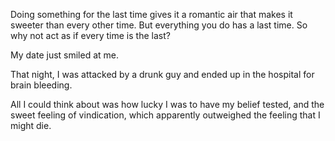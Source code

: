 Doing something for the last time gives it a romantic air that makes it
sweeter than every other time. But everything you do has a last time. So
why not act as if every time is the last?

My date just smiled at me.

That night, I was attacked by a drunk guy and ended up in the hospital
for brain bleeding.

All I could think about was how lucky I was to have my belief tested,
and the sweet feeling of vindication, which apparently outweighed the
feeling that I might die.
